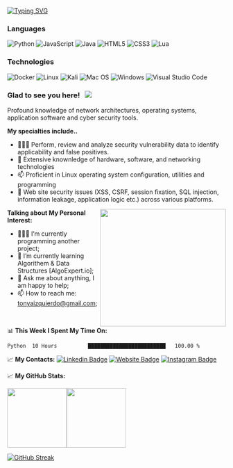 [![Typing SVG](https://readme-typing-svg.herokuapp.com?color=%231B790D&size=26&lines=Penetration+Tester+)](https://git.io/typing-svg)

### Languages

![Python](https://img.shields.io/badge/python-3670A0?style=for-the-badge&logo=python&logoColor=ffdd54)
![JavaScript](https://img.shields.io/badge/javascript-%23323330.svg?style=for-the-badge&logo=javascript&logoColor=%23F7DF1E)
![Java](https://img.shields.io/badge/java-%23ED8B00.svg?style=for-the-badge&logo=java&logoColor=white)
![HTML5](https://img.shields.io/badge/html5-%23E34F26.svg?style=for-the-badge&logo=html5&logoColor=white)
![CSS3](https://img.shields.io/badge/css3-%231572B6.svg?style=for-the-badge&logo=css3&logoColor=white)
![Lua](https://img.shields.io/badge/lua-%232C2D72.svg?style=for-the-badge&logo=lua&logoColor=white)

### Technologies

![Docker](https://img.shields.io/badge/docker-%230db7ed.svg?style=for-the-badge&logo=docker&logoColor=white)
![Linux](https://img.shields.io/badge/-Linux-000?&logo=Linux)
![Kali](https://img.shields.io/badge/Kali-268BEE?style=for-the-badge&logo=kalilinux&logoColor=white)
![Mac OS](https://img.shields.io/badge/mac%20os-000000?style=for-the-badge&logo=macos&logoColor=F0F0F0)
![Windows](https://img.shields.io/badge/Windows-0078D6?style=for-the-badge&logo=windows&logoColor=white)
![Visual Studio Code](https://img.shields.io/badge/Visual%20Studio%20Code-0078d7.svg?style=for-the-badge&logo=visual-studio-code&logoColor=white)


### Glad to see you here! &nbsp; ![](https://visitor-badge.glitch.me/badge?page_id=TonyaIzquierdo.TonyaIzquierdo)
Profound knowledge of network architectures, operating systems, application software and cyber security tools.



**My specialties include..**
- 👨🏻‍💻 Perform, review and analyze security vulnerability data to identify applicability and false positives. 
- 🚀 Extensive knownledge of hardware, software, and networking technologies
- 📫 Proficient in Linux operating system configuration, utilities and programming
- 💬 Web site security issues (XSS, CSRF, session fixation, SQL injection, information leakage, application logic etc.) across various platforms.  
 
 <img width="290" height="270" src="https://images-wixmp-ed30a86b8c4ca887773594c2.wixmp.com/f/a2f7c9d8-a913-4273-847f-705be41395df/dck28j3-9a977163-d3ca-4062-a277-2628a95316d5.gif?token=eyJ0eXAiOiJKV1QiLCJhbGciOiJIUzI1NiJ9.eyJzdWIiOiJ1cm46YXBwOjdlMGQxODg5ODIyNjQzNzNhNWYwZDQxNWVhMGQyNmUwIiwiaXNzIjoidXJuOmFwcDo3ZTBkMTg4OTgyMjY0MzczYTVmMGQ0MTVlYTBkMjZlMCIsIm9iaiI6W1t7InBhdGgiOiJcL2ZcL2EyZjdjOWQ4LWE5MTMtNDI3My04NDdmLTcwNWJlNDEzOTVkZlwvZGNrMjhqMy05YTk3NzE2My1kM2NhLTQwNjItYTI3Ny0yNjI4YTk1MzE2ZDUuZ2lmIn1dXSwiYXVkIjpbInVybjpzZXJ2aWNlOmZpbGUuZG93bmxvYWQiXX0.wC7sg-15ECKajyNTknsoa9udYmVke9YwjswxzzcrY9E" align=right>


**Talking about My Personal Interest:**

- 👨🏻‍💻 I’m currently programming another project;
- 🚀 I’m currently learning Algorithem & Data Structures [AlgoExpert.io];
- 💬 Ask me about anything, I am happy to help;
- 📫 How to reach me: tonyaizquierdo@gmail.com;
</br>

📊 **This Week I Spent My Time On:**
<!--START_SECTION:waka-->
```text
Python  10 Hours          █████████████████████████   100.00 % 
```
<!--END_SECTION:waka-->
📈 **My Contacts:** 
[![Linkedin Badge](https://img.shields.io/badge/-LinkedIn-0e76a8?style=flat-square&logo=Linkedin&logoColor=white)](https://www.linkedin.com/in/alexanderizqu/)
[![Website Badge](https://img.shields.io/badge/Website-3b5998?style=flat-square&logo=google-chrome&logoColor=white)]( )
[![Instagram Badge](https://img.shields.io/badge/-Instagram-e4405f?style=flat-square&logo=Instagram&logoColor=white)](https://www.instagram.com/x310t0x01/)


📈 **My GitHub Stats:**  

<a href="https://www.adamalston.com/"><img height="137px" src="https://github-readme-stats.vercel.app/api?username=X310t0x01&hide_title=true&hide_border=true&show_icons=true&include_all_commits=true&count_private=true&line_height=21&text_color=000&icon_color=000&bg_color=0,ea6161,ffc64d,fffc4d,52fa5a&theme=graywhite" /><!-- wi*quL3fcV --><img height="137px" src="https://github-readme-stats.vercel.app/api/top-langs/?username=TonyaIzquierdo&hide=html&hide_title=true&hide_border=true&layout=compact&langs_count=6&exclude_repo=comp426,Redventures-Movie-Quotes&text_color=000&icon_color=fff&bg_color=0,52fa5a,4dfcff,c64dff&theme=graywhite" /></a>

[![GitHub Streak](http://github-readme-streak-stats.herokuapp.com?user=X310t0x01&theme=github-dark&hide_border=true&date_format=M%20j%5B%2C%20Y%5D)](https://git.io/streak-stats)

